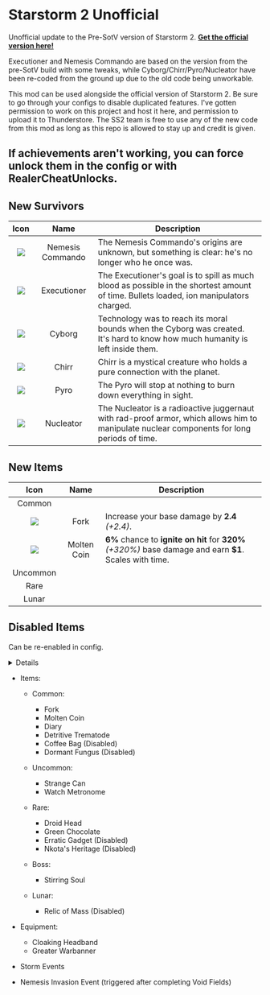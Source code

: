 # Starstorm 2 Unofficial

Unofficial update to the Pre-SotV version of Starstorm 2. **[Get the official version here!](https://thunderstore.io/package/TeamMoonstorm/Starstorm2/)**

Executioner and Nemesis Commando are based on the version from the pre-SotV build with some tweaks, while Cyborg/Chirr/Pyro/Nucleator have been re-coded from the ground up due to the old code being unworkable.

This mod can be used alongside the official version of Starstorm 2. Be sure to go through your configs to disable duplicated features.
I've gotten permission to work on this project and host it here, and permission to upload it to Thunderstore.
The SS2 team is free to use any of the new code from this mod as long as this repo is allowed to stay up and credit is given.
 
## **If achievements aren't working, you can force unlock them in the config or with RealerCheatUnlocks.**

## New Survivors

| Icon | Name | Description |
|:--:|:--:|--|
| ![](https://raw.githubusercontent.com/Moffein/Starstorm2Unofficial/main/README%20Images/portraitNemmando.png) | Nemesis Commando | The Nemesis Commando's origins are unknown, but something is clear: he's no longer who he once was. |
| ![](https://raw.githubusercontent.com/Moffein/Starstorm2Unofficial/main/README%20Images/portraitExecutioner.png) | Executioner | The Executioner's goal is to spill as much blood as possible in the shortest amount of time. Bullets loaded, ion manipulators charged. |
| ![](https://raw.githubusercontent.com/Moffein/Starstorm2Unofficial/main/README%20Images/portraitCyborg.png) | Cyborg | Technology was to reach its moral bounds when the Cyborg was created. It's hard to know how much humanity is left inside them. |
| ![](https://raw.githubusercontent.com/Moffein/Starstorm2Unofficial/main/README%20Images/portraitChirr.png) | Chirr | Chirr is a mystical creature who holds a pure connection with the planet. |
| ![](https://raw.githubusercontent.com/Moffein/Starstorm2Unofficial/main/README%20Images/portraitPyro.png) | Pyro | The Pyro will stop at nothing to burn down everything in sight. |
| ![](https://raw.githubusercontent.com/Moffein/Starstorm2Unofficial/main/README%20Images/portraitNucleator.png) | Nucleator | The Nucleator is a radioactive juggernaut with rad-proof armor, which allows him to manipulate nuclear components for long periods of time. |
  
## New Items
  
| Icon | Name | Description |
|:--:|:--:|--|
| Common | | |
| ![](https://raw.githubusercontent.com/Moffein/Starstorm2Unofficial/main/README%20Images/itemFork.png) | Fork | Increase your base damage by **2.4** *(+2.4)*. |
| ![](https://raw.githubusercontent.com/Moffein/Starstorm2Unofficial/main/README%20Images/itemMoltenCoin.png) | Molten Coin | **6%** chance to **ignite on hit** for **320%** *(+320%)* base damage and earn **$1**. Scales with time. |
| Uncommon | | |
| Rare | | |
| Lunar | | |

## Disabled Items
Can be re-enabled in config.
<details>

| Icon | Name | Description |
|:--:|:--:|--|
| Common | | |
| Uncommon | | |
| Rare | | |
| Lunar | | |

</details>
  
- Items:
	- Common:
		- Fork
		- Molten Coin
		- Diary
		- Detritive Trematode
		- Coffee Bag (Disabled)
		- Dormant Fungus (Disabled)

	- Uncommon:
		- Strange Can
		- Watch Metronome

	- Rare:
		- Droid Head
		- Green Chocolate
		- Erratic Gadget (Disabled)
		- Nkota's Heritage (Disabled)
	
	- Boss:
		- Stirring Soul
	
	- Lunar:
		- Relic of Mass (Disabled)

- Equipment:
	- Cloaking Headband
	- Greater Warbanner
  
 - Storm Events
 
 - Nemesis Invasion Event (triggered after completing Void Fields)
